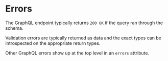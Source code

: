 # Errors

The GraphQL endpoint typically returns `200 OK` if the query ran through the schema.

Validation errors are typically returned as data and the exact types can be introspected on the appropriate return types.

Other GraphQL errors show up at the top level in an `errors` attribute.
